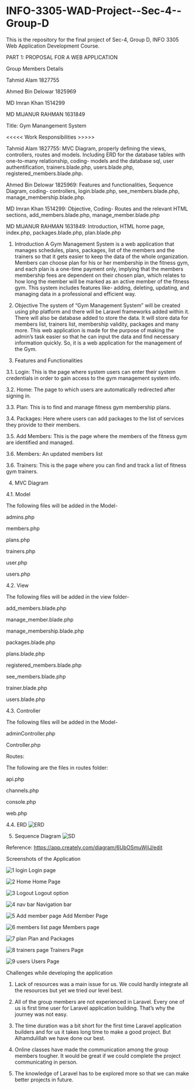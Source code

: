# INFO-3305-WAD-Project--Sec-4--Group-D
This is the repository for the final project of Sec-4, Group D, INFO 3305 Web Application Development Course. 

PART 1: PROPOSAL FOR A WEB APPLICATION 


Group Members Details


Tahmid Alam	            1827755


Ahmed Bin Delowar	      1825969


MD Imran Khan	          1514299


MD MIJANUR RAHMAN	      1631849



Title: Gym Manangement System


<<<<< Work Responsibilities >>>>>

Tahmid Alam	1827755: MVC Diagram, properly defining the views, controllers, routes and models. Including ERD for the database tables with one-to-many relationship, coding- models and the database sql, user authentification, trainers.blade.php, users.blade.php, registered_members.blade.php. 

Ahmed Bin Delowar	1825969: Features and functionalities, Sequence Diagram, coding- controllers, login.blade.php, see_members.blade.php, manage_membership.blade.php.  

MD Imran Khan	1514299: Objective, Coding- Routes and the relevant HTML sections, add_members.blade.php, manage_member.blade.php 

MD MIJANUR RAHMAN	1631849: Introduction, HTML home page, index.php, packages.blade.php, plan.blade.php 





1.	Introduction 
A Gym Management System is a web application that manages schedules, plans, packages, list of the members and the trainers so that it gets easier to keep the data of the whole organization. Members can choose plan for his or her membership in the fitness gym, and each plan is a one-time payment only, implying that the members membership fees are dependent on their chosen plan, which relates to how long the member will be marked as an active member of the fitness gym. This system includes features like- adding, deleting, updating, and managing data in a professional and efficient way. 

2.	Objective
The system of “Gym Management System” will be created using php platform and there will be Laravel frameworks added within it. There will also be database added to store the data. It will store data for members list, trainers list, membership validity, packages and many more. This web application is made for the purpose of making the admin’s task easier so that he can input the data and find necessary information quickly. So, it is a web application for the management of the Gym. 

3.	Features and Functionalities 

3.1.	Login: 
This is the page where system users can enter their system credentials in order to gain access to the gym management system info.

3.2.	Home:
The page to which users are automatically redirected after signing in.

3.3.	Plan:
This is to find and manage fitness gym membership plans.

3.4.	Packages:
Here where users can add packages to the list of services they provide to their members.

3.5.	Add Members:
This is the page where the members of the fitness gym are identified and managed.

3.6. Members: 
An updated members list

3.6.	Trainers:
This is the page where you can find and track a list of fitness gym trainers.



4.	MVC Diagram

4.1.	Model 

The following files will be added in the Model- 

admins.php

members.php

plans.php

trainers.php

user.php

users.php




4.2.	View

The following files will be added in the view folder- 

add_members.blade.php

manage_member.blade.php

manage_membership.blade.php

packages.blade.php

plans.blade.php

registered_members.blade.php

see_members.blade.php

trainer.blade.php

users.blade.php


4.3.	Controller

The following files will be added in the Model- 

adminController.php

Controller.php


Routes: 

The following are the files in routes folder: 

api.php

channels.php

console.php

web.php



4.4.	ERD
![ERD](https://user-images.githubusercontent.com/95847851/151224669-6784b2db-e43a-4ab2-8174-8b9a2ceb4a4c.jpg) 

5.	Sequence Diagram 
![SD](https://user-images.githubusercontent.com/95847851/151224674-7dd0cfad-5a02-4712-9fba-0c0f063a964c.jpg)
 

Reference: 
https://app.creately.com/diagram/6UbOSmuWjIJ/edit

Screenshots of the Application 

![1  login](https://user-images.githubusercontent.com/95847851/151223695-bc2e3ae7-b8ee-4920-b4e9-52ee9f5216fb.jpg) 
Login page

![2  Home](https://user-images.githubusercontent.com/95847851/151223698-333a9e26-b3f8-47e3-9f52-4fe33b41dbab.jpg)
Home Page

![3  Logout](https://user-images.githubusercontent.com/95847851/151223701-1acc1ade-6a2f-49e8-a33d-26941ce2655d.jpg)
Logout option

![4  nav bar](https://user-images.githubusercontent.com/95847851/151223705-b906c936-a683-49b1-9f8f-f0c0dcc7b18e.jpg)
Navigation bar

![5  Add member page](https://user-images.githubusercontent.com/95847851/151223709-468c7f64-97fb-4a1d-8607-6ce3cc8d3c78.jpg)
Add Member Page

![6  members list page](https://user-images.githubusercontent.com/95847851/151223713-d2350854-a848-422c-bf5c-cf63722b1397.jpg)
Members page

![7  plan](https://user-images.githubusercontent.com/95847851/151223686-ffaf9a04-062b-480b-9be1-9c3375921eca.jpg)
Plan and Packages 

![8  trainers page](https://user-images.githubusercontent.com/95847851/151223690-28cc6395-54aa-47e4-a461-aaac3348776a.jpg)
Trainers Page

![9  users](https://user-images.githubusercontent.com/95847851/151223692-6f871579-7784-4d7a-9399-0c16dd65d86f.jpg)
Users Page






Challenges while developing the application


1.	Lack of resources was a main issue for us. We could hardly integrate all the resources but yet we tried our level best. 


3.	All of the group members are not experienced in Laravel. Every one of us is first time user for Laravel application building. That’s why the journey was not easy.


5.	The time duration was a bit short for the first time Laravel application builders and for us it takes long time to make a good project. But Alhamdulillah we have done our best. 


7.	Online classes have made the communication among the group members tougher. It would be great if we could complete the project communicating in person. 


9.	The knowledge of Laravel has to be explored more so that we can make better projects in future. 

 
